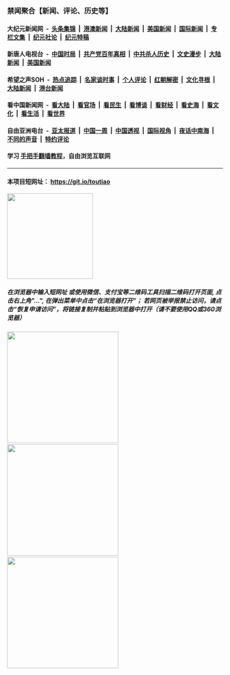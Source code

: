 ### 禁闻聚合【新闻、评论、历史等】

#### 大纪元新闻网 &nbsp;-&nbsp; [头条集锦](indexes/E头条集锦.md?t=02131311) &nbsp;|&nbsp; [港澳新闻](indexes/E港澳新闻.md?t=02131311)  &nbsp;|&nbsp; [大陆新闻](indexes/E大陆新闻.md?t=02131311) &nbsp;|&nbsp; [美国新闻](indexes/E美国新闻.md?t=02131311) &nbsp;|&nbsp; [国际新闻](indexes/E国际新闻.md?t=02131311) &nbsp;|&nbsp; [专栏文集](indexes/E专栏文集.md?t=02131311) &nbsp;|&nbsp; [纪元社论](indexes/E纪元社论.md?t=02131311) &nbsp;|&nbsp; [纪元特稿](indexes/E纪元特稿.md?t=02131311) 

#### 新唐人电视台 &nbsp;-&nbsp; [中国时局](indexes/N中国时局.md?t=02131311) &nbsp;|&nbsp; [共产党百年真相](indexes/N共产党百年真相.md?t=02131311) &nbsp;|&nbsp; [中共杀人历史](indexes/N中共杀人历史.md?t=02131311) &nbsp;|&nbsp; [文史漫步](indexes/N文史漫步.md?t=02131311) &nbsp;|&nbsp; [大陆新闻](indexes/N大陆新闻.md?t=02131311) &nbsp;|&nbsp; [美国新闻](indexes/N美国新闻.md?t=02131311)

#### 希望之声SOH &nbsp;-&nbsp; [热点追踪](indexes/H热点追踪.md?t=02131311) &nbsp;|&nbsp; [名家谈时事](indexes/H名家谈时事.md?t=02131311) &nbsp;|&nbsp; [个人评论](indexes/H个人评论.md?t=02131311)  &nbsp;|&nbsp; [红朝解密](indexes/H红朝解密.md?t=02131311) &nbsp;|&nbsp; [文化寻根](indexes/H文化寻根.md?t=02131311) &nbsp;|&nbsp; [大陆新闻](indexes/H大陆新闻.md?t=02131311) &nbsp;|&nbsp; [港台新闻](indexes/H港台新闻.md?t=02131311)

#### 看中国新闻网 &nbsp;-&nbsp; [看大陆](indexes/S看大陆.md?t=02131311) &nbsp;|&nbsp; [看官场](indexes/S看官场.md?t=02131311) &nbsp;|&nbsp; [看民生](indexes/S看民生.md?t=02131311)  &nbsp;|&nbsp; [看博谈](indexes/S看博谈.md?t=02131311) &nbsp;|&nbsp; [看财经](indexes/S看财经.md?t=02131311) &nbsp;|&nbsp; [看史海](indexes/S看史海.md?t=02131311) &nbsp;|&nbsp; [看文化](indexes/S看文化.md?t=02131311) &nbsp;|&nbsp; [看生活](indexes/S看生活.md?t=02131311) &nbsp;|&nbsp; [看世界](indexes/S看世界.md?t=02131311)

#### 自由亚洲电台 &nbsp;-&nbsp; [亚太报道](indexes/R亚太报道.md?t=02131311) &nbsp;|&nbsp; [中国一周](indexes/R中国一周.md?t=02131311) &nbsp;|&nbsp; [中国透视](indexes/R中国透视.md?t=02131311)  &nbsp;|&nbsp; [国际视角](indexes/R国际视角.md?t=02131311) &nbsp;|&nbsp; [夜话中南海](indexes/R夜话中南海.md?t=02131311) &nbsp;|&nbsp; [不同的声音](indexes/R不同的声音.md?t=02131311) &nbsp;|&nbsp; [特约评论](indexes/R特约评论.md?t=02131311)

#### 学习 [手把手翻墙教程](https://github.com/gfw-breaker/guides/wiki)，自由浏览互联网

----

#### 本项目短网址： https://git.io/toutiao
<img src="https://raw.githubusercontent.com/gfw-breaker/banned-news/master/scripts/img/qr.png" width="200px"/>  

##### 在浏览器中输入短网址 或使用微信、支付宝等二维码工具扫描二维码打开页面, 点击右上角"...", 在弹出菜单中点击“在浏览器打开”； 若网页被举报禁止访问，请点击“恢复申请访问”，将链接复制并粘贴到浏览器中打开（请不要使用QQ或360浏览器）

<img src="https://raw.githubusercontent.com/gfw-breaker/banned-news/master/scripts/img/1.png" width="260px"/> &nbsp; <img src="https://raw.githubusercontent.com/gfw-breaker/banned-news/master/scripts/img/2.png" width="260px"/> &nbsp; <img src="https://raw.githubusercontent.com/gfw-breaker/banned-news/master/scripts/img/3.png" width="260px"/>
